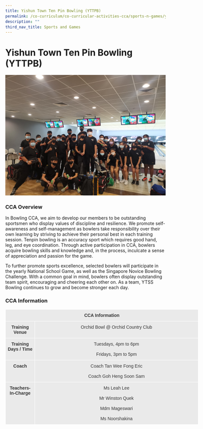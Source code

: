```yaml
---
title: Yishun Town Ten Pin Bowling (YTTPB)
permalink: /co-curriculum/co-curricular-activities-cca/sports-n-games/yishun-town-ten-pin-bowling-yttpb/
description: ""
third_nav_title: Sports and Games
---
```

# **Yishun Town Ten Pin Bowling (YTTPB)**

![](/images/IMG_20220411_115254.jpg)

### CCA Overview

In Bowling CCA, we aim to develop our members to be outstanding sportsmen who display values of discipline and resilience. We promote self-awareness and self-management as bowlers take responsibility over their own learning by striving to achieve their personal best in each training session. Tenpin bowling is an accuracy sport which requires good hand, leg, and eye coordination. Through active participation in CCA, bowlers acquire bowling skills and knowledge and, in the process, inculcate a sense of appreciation and passion for the game.

To further promote sports excellence, selected bowlers will participate in the yearly National School Game, as well as the Singapore Novice Bowling Challenge. With a common goal in mind, bowlers often display outstanding team spirit, encouraging and cheering each other on. As a team, YTSS Bowling continues to grow and become stronger each day. 

### CCA Information



<table style="border-collapse:collapse;border-spacing:0;table-layout: fixed; width: 607px" class="tg"><colgroup><col style="width: 92px"><col style="width: 515px"></colgroup><thead><tr><th style="background-color:#EAEAEA;border-color:#ffffff;border-style:solid;border-width:1px;color:#333;font-family:Arial, sans-serif;font-size:14px;font-weight:bold;overflow:hidden;padding:10px 5px;text-align:center;vertical-align:top;word-break:normal" colspan="2">CCA Information</th></tr></thead><tbody><tr><td style="background-color:#EAEAEA;border-color:#ffffff;border-style:solid;border-width:1px;color:#333;font-family:Arial, sans-serif;font-size:14px;font-weight:bold;overflow:hidden;padding:10px 5px;text-align:center;vertical-align:top;word-break:normal">Training Venue</td><td style="background-color:#EAEAEA;border-color:#ffffff;border-style:solid;border-width:1px;color:#333;font-family:Arial, sans-serif;font-size:14px;overflow:hidden;padding:10px 5px;text-align:center;vertical-align:top;word-break:normal">Orchid Bowl @ Orchid Country Club</td></tr><tr><td style="background-color:#EAEAEA;border-color:#ffffff;border-style:solid;border-width:1px;color:#333;font-family:Arial, sans-serif;font-size:14px;font-weight:bold;overflow:hidden;padding:10px 5px;text-align:center;vertical-align:top;word-break:normal">Training Days / Time</td><td style="background-color:#EAEAEA;border-color:#ffffff;border-style:solid;border-width:1px;color:#333;font-family:Arial, sans-serif;font-size:14px;overflow:hidden;padding:10px 5px;text-align:center;vertical-align:top;word-break:normal">Tuesdays, 4pm to 6pm<br><br>Fridays, 3pm to 5pm</td></tr><tr><td style="background-color:#EAEAEA;border-color:#ffffff;border-style:solid;border-width:1px;color:#333;font-family:Arial, sans-serif;font-size:14px;font-weight:bold;overflow:hidden;padding:10px 5px;text-align:center;vertical-align:top;word-break:normal">Coach</td><td style="background-color:#EAEAEA;border-color:#ffffff;border-style:solid;border-width:1px;color:#333;font-family:Arial, sans-serif;font-size:14px;overflow:hidden;padding:10px 5px;text-align:center;vertical-align:top;word-break:normal">Coach Tan Wee Fong Eric<br><br>Coach Goh Heng Soon Sam</td></tr><tr><td style="background-color:#EAEAEA;border-color:#ffffff;border-style:solid;border-width:1px;color:#333;font-family:Arial, sans-serif;font-size:14px;font-weight:bold;overflow:hidden;padding:10px 5px;text-align:center;vertical-align:top;word-break:normal">Teachers-In-Charge</td><td style="background-color:#EAEAEA;border-color:#ffffff;border-style:solid;border-width:1px;color:#333;font-family:Arial, sans-serif;font-size:14px;overflow:hidden;padding:10px 5px;text-align:center;vertical-align:top;word-break:normal">Ms Leah Lee<br><br>Mr Winston Quek<br><br>Mdm Mageswari<br><br>Ms Noorshakina</td></tr></tbody></table>